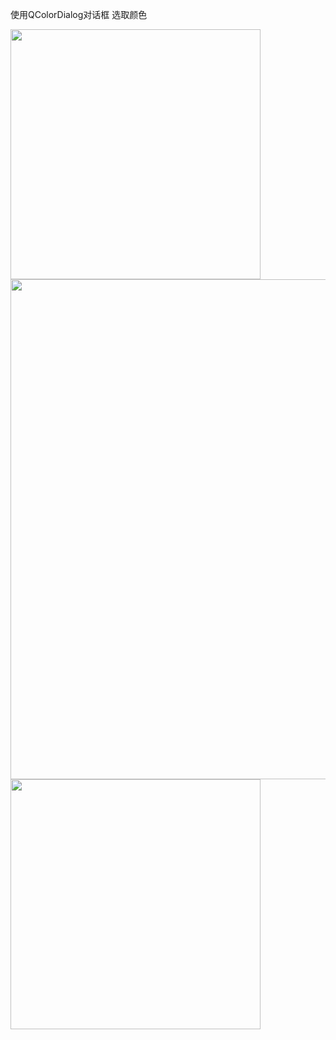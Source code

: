 使用QColorDialog对话框 选取颜色

<img heigh="300" width="400" src="http://ww1.sinaimg.cn/mw690/6c9594a0jw1egnaiwedezj20ab06zwet.jpg">


<img heigh="700" width="800" src="http://ww3.sinaimg.cn/mw690/6c9594a0jw1egnaixpjuuj20k50atab1.jpg">

<img heigh="300" width="400" src="http://ww1.sinaimg.cn/mw690/6c9594a0jw1egnaiy8zdqj204r03a0sl.jpg">

